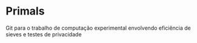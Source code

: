 # Primals
Git para o trabalho de computação experimental envolvendo eficiência de sieves e testes de privacidade
